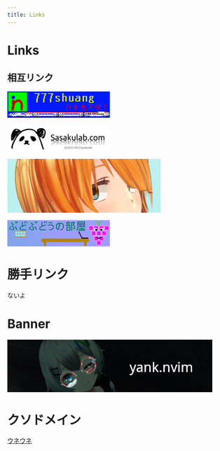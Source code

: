 ```yaml
---
title: Links
---
```


# Links
## 相互リンク
[![777_banner](/images/777_banner.png)](https://777shuang.github.io/)


[![sasakura_banner](/images/sasakura_banner.png)](https://sasakulab.com/)

[![kusaremkn_banner](/images/kusaremkn_banner.webp)](https://kusaremkn.com)

[![budobudou_banner](/images/budobudou_banner.png)](https://gbudou.com)

# 勝手リンク
ないよ

# Banner
![banner](/images/banner.png)


# クソドメイン
[ウネウネ](http://uneu.net)
